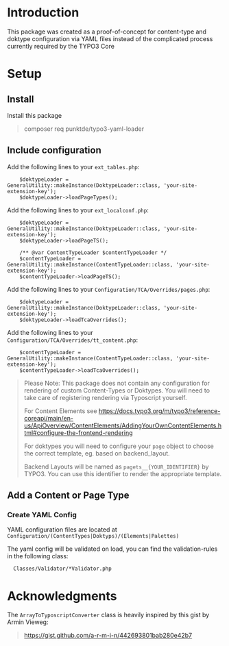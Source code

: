 # Introduction
This package was created as a proof-of-concept for content-type and doktype configuration via YAML files instead of the complicated process currently required by the TYPO3 Core
# Setup
## Install
Install this package
> composer req punktde/typo3-yaml-loader
 
## Include configuration
Add the following lines to your `ext_tables.php`:
```
    $doktypeLoader = GeneralUtility::makeInstance(DoktypeLoader::class, 'your-site-extension-key');
    $doktypeLoader->loadPageTypes();
```

Add the following lines to your `ext_localconf.php`:
```
    $doktypeLoader = GeneralUtility::makeInstance(DoktypeLoader::class, 'your-site-extension-key');
    $doktypeLoader->loadPageTS();

    /** @var ContentTypeLoader $contentTypeLoader */
    $contentTypeLoader = GeneralUtility::makeInstance(ContentTypeLoader::class, 'your-site-extension-key');
    $contentTypeLoader->loadPageTS();
```

Add the following lines to your `Configuration/TCA/Overrides/pages.php`:
```
    $doktypeLoader = GeneralUtility::makeInstance(DoktypeLoader::class, 'your-site-extension-key');
    $doktypeLoader->loadTcaOverrides();
```
Add the following lines to your `Configuration/TCA/Overrides/tt_content.php`:
```
    $contentTypeLoader = GeneralUtility::makeInstance(ContentTypeLoader::class, 'your-site-extension-key');
    $contentTypeLoader->loadTcaOverrides();
```

> Please Note: This package does not contain any configuration for rendering of custom Content-Types or Doktypes. You will need to take care of registering rendering via Typoscript yourself.
> 
> For Content Elements see https://docs.typo3.org/m/typo3/reference-coreapi/main/en-us/ApiOverview/ContentElements/AddingYourOwnContentElements.html#configure-the-frontend-rendering
>
> For doktypes you will need to configure your `page` object to choose the correct template, eg. based on backend_layout.
>
> Backend Layouts will be named as `pagets__{YOUR_IDENTIFIER}` by TYPO3. You can use this identifier to render the appropriate template. 
 

## Add a Content or Page Type

### Create YAML Config
YAML configuration files are located at `Configuration/(ContentTypes|Doktyps)/(Elements|Palettes)`

The yaml config will be validated on load, you can find the validation-rules in the following class:

```
  Classes/Validator/*Validator.php
```

# Acknowledgments

The `ArrayToTyposcriptConverter` class is heavily inspired by this gist by Armin Vieweg:
>https://gist.github.com/a-r-m-i-n/442693801bab280e42b7
